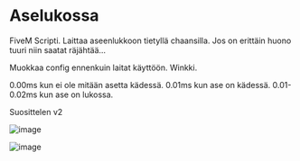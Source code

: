 # Aselukossa
FiveM Scripti. Laittaa aseenlukkoon tietyllä chaansilla. Jos on erittäin huono tuuri niin saatat räjähtää...

Muokkaa config ennenkuin laitat käyttöön. Winkki.

0.00ms kun ei ole mitään asetta kädessä. 
0.01ms kun ase on kädessä.
0.01-0.02ms kun ase on lukossa.

Suosittelen v2

![image](https://user-images.githubusercontent.com/79940910/164777905-1df8b1da-45d4-4656-83d3-3b311126abe6.png)

![image](https://user-images.githubusercontent.com/79940910/164777871-f7939f03-3bb2-4567-98c6-825b09bc048c.png)

